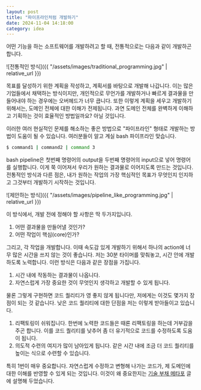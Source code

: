 ```yaml
---
layout: post
title: "파이프라인처럼 개발하기"
date: 2024-11-04 14:18:00
category: idea
---
```


어떤 기능을 하는 소프트웨어를 개발하려고 할 때, 전통적으로는 다음과 같이 개발하곤 합니다.

![전통적인 방식]({{ "/assets/images/traditional_programming.jpg" | relative_url }})

목표를 달성하기 위한 계획을 작성하고, 계획서를 바탕으로 개발해 나갑니다. 이는 많은 기업들에서 채택하는 방식이지만, 개인적으로 무언가를 개발하거나 빠르게 결과물을 만들어내야 하는 경우에는 오버헤드가 너무 큽니다.
또한 이렇게 계획을 세우고 개발하기 위해서는, 도메인 전체에 대한 이해가 전제됩니다. 과연 도메인 전체를 완벽하게 이해하고 기획하는 것이 효율적인 방법일까요? 아닐 것입니다.

이러한 여러 현실적인 문제를 해소하는 좋은 방법으로 "파이프라인" 형태로 개발하는 방법이 도움이 될 수 있습니다. 여러분들이 알고 계실 bash 파이프라인 맞습니다.

```bash
$ command1 | command2 | command 3
```

bash pipeline은 첫번째 명령어의 output을 두번째 명령어의 input으로 넣어 명령어를 실행합니다. 이게 쭉 이어져서 우리가 원하는 결과물로 이어지도록 만드는 것입니다.
전통적인 방식과 다른 점은, 내가 원하는 작업의 가장 핵심적인 목표가 무엇인지 인지하고 그것부터 개발하기 시작하는 것입니다.

![제안하는 방식]({{ "/assets/images/pipeline_like_programming.jpg" | relative_url }})

이 방식에서, 개발 전에 정해야 할 사항은 딱 두가지입니다.

1. 어떤 결과물을 만들어낼 것인가?
2. 어떤 작업이 핵심(core)인가?

그리고, 각 작업을 개발합니다. 이때 속도감 있게 개발하기 위해서 하나의 action에 너무 많은 시간을 쓰지 않는 것이 좋습니다. 저는 30분 타이머를 맞춰놓고, 시간 안에 개발하도록 노력합니다. 이런 방식은 다음과 같은 장점을 가집니다.

1. 시간 내에 작동하는 결과물이 나옵니다.
2. 자연스럽게 가장 중요한 것이 무엇인지 생각하고 개발할 수 있게 됩니다.

물론 그렇게 구현하면 코드 퀄리티가 영 좋지 않게 됩니다만, 저에게는 이것도 몇가지 장점이 되는 것 같습니다. 낮은 코드 퀄리티에 대한 단점을 저는 이렇게 받아들이고 있습니다.

1. 리팩토링이 쉬워집니다. 한번에 노력한 코드들은 때론 리팩토링을 하는데 거부감을 주곤 합니다. 이를 코드 퀄리티를 낮추어 좀 더 유기적으로 코드를 수정하도록 도움이 됩니다.
2. 의도적 수련의 여지가 많이 남아있게 됩니다. 같은 시간 내에 조금 더 코드 퀄리티를 높이는 식으로 수련할 수 있습니다.

특히 1번이 매우 중요합니다. 자연스럽게 수정하고 변형해 나가는 코드가, 제 도메인에 대한 이해를 반영할 수 있게 되는 것입니다. 이것이 왜 중요한지는 [기술 부채 메타포](https://blog.juwoong.me/idea/2024/10/19/technical-debt-metaphor-for-everywhere.html) 글에 설명해 두었습니다.
